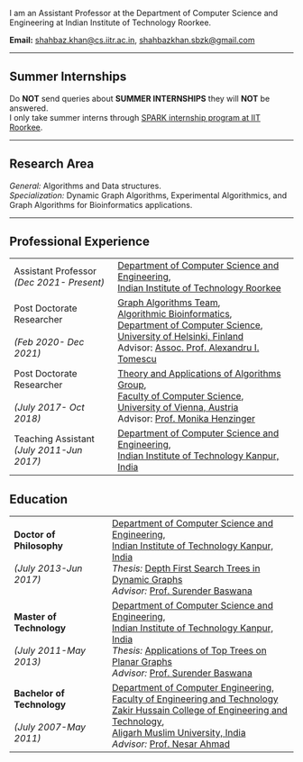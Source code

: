 I am an Assistant Professor at the Department of Computer Science and Engineering at Indian Institute of Technology Roorkee.   

**Email:** [shahbaz.khan@cs.iitr.ac.in](mailto:shahbaz.khan@cs.iitr.ac.in),  [shahbazkhan.sbzk@gmail.com](mailto:shahbazkhan.sbzk@gmail.com)

----------------------------------------
## Summer Internships
Do **NOT** send queries about **SUMMER INTERNSHIPS** they will **NOT** be answered. <br>
I only take summer interns through [SPARK internship program at IIT Roorkee](https://spark.iitr.ac.in/).

----------------------------------------

## Research Area
_General:_ Algorithms and Data structures.  
_Specialization:_ Dynamic Graph Algorithms, Experimental Algorithmics, and Graph Algorithms for Bioinformatics applications.  

-------------------------------------

## Professional Experience

|      |      |
| :--- | :--- |
|Assistant Professor<br>_(Dec 2021- Present)_  | [Department of Computer Science and Engineering](https://cse.iitr.ac.in/), <br>  [Indian Institute of Technology Roorkee](https://www.iitr.ac.in)|
|Post Doctorate Researcher<br><br>_(Feb 2020- Dec 2021)_  | [Graph Algorithms Team](https://www2.helsinki.fi/en/researchgroups/algorithmic-bioinformatics/teams/graph-algorithms), <br>[Algorithmic Bioinformatics](https://www2.helsinki.fi/en/researchgroups/algorithmic-bioinformatics), <br> [Department of Computer Science](https://www2.helsinki.fi/en/computer-science), <br>  [University of Helsinki, Finland](https://www.helsinki.fi/en)<br> Advisor: [Assoc. Prof. Alexandru I. Tomescu](https://www.cs.helsinki.fi/u/tomescu/#)|
| Post Doctorate Researcher<br><br>_(July 2017- Oct 2018)_ | [Theory and Applications of Algorithms Group](https://taa.cs.univie.ac.at/), <br> [Faculty of Computer Science](https://informatik.univie.ac.at/), <br> [University of Vienna, Austria](https://www.univie.ac.at/en/)<br> Advisor: [Prof. Monika Henzinger](https://taa.cs.univie.ac.at/team/person/40337/) | 
| Teaching Assistant<br>_(July 2011-Jun 2017)_ | [Department of Computer Science and Engineering](https://cse.iitk.ac.in/), <br> [Indian Institute of Technology Kanpur, India](https://www.iitk.ac.in/)|


## Education

|      |     |
| :--- | :--- |
| **Doctor of Philosophy**<br><br>_(July 2013-Jun 2017)_ | [Department of Computer Science and Engineering](https://cse.iitk.ac.in/), <br>[Indian Institute of Technology Kanpur, India](https://www.iitk.ac.in/)<br>_Thesis:_ [Depth First Search Trees in Dynamic Graphs](https://shahbazk.github.io/Shahbaz_Khan_PhD_Thesis.pdf)<br>_Advisor:_ [Prof. Surender Baswana](https://www.cse.iitk.ac.in/users/sbaswana/)| 
| **Master of Technology** <br><br>_(July 2011-May 2013)_ | [Department of Computer Science and Engineering](https://cse.iitk.ac.in/), <br>[Indian Institute of Technology Kanpur, India](https://www.iitk.ac.in/)<br>_Thesis:_ [Applications of Top Trees on Planar Graphs](https://shahbazk.github.io/Shahbaz_Khan_MTech_Thesis.pdf)<br>_Advisor:_ [Prof. Surender Baswana](https://www.cse.iitk.ac.in/users/sbaswana/) |
| **Bachelor of Technology** <br><br>_(July 2007-May 2011)_ | [Department of Computer Engineering](https://amu.ac.in/department/computer-engineering), <br>[Faculty of Engineering and Technology](https://amu.ac.in/faculties/faculty-of-engineering-technology)<br>[Zakir Hussain College of Engineering and Technology](https://amu.ac.in/colleges/zakir-husain-college-of-engineering-and-technology), <br>[Aligarh Muslim University, India](https://www.amu.ac.in)<br>_Advisor:_ [Prof. Nesar Ahmad](https://amu.ac.in/faculty/computer-engineering/nesar-ahmad) |
 
